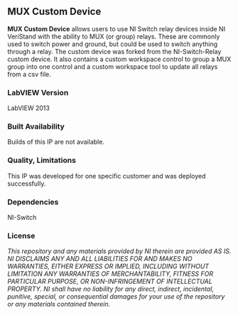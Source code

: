 ## MUX Custom Device ##

**MUX Custom Device** allows users to use NI Switch relay devices inside NI VeriStand with the ability to MUX (or group) relays. These are commonly used to switch power and ground, but could be used to switch anything through a relay. The custom device was forked from the NI-Switch-Relay custom device. It also contains a custom workspace control to group a MUX group into one control and a custom workspace tool to update all relays from a csv file. 

### LabVIEW Version ###

LabVIEW 2013

### Built Availability ###

Builds of this IP are not available.

### Quality, Limitations ###

This IP was developed for one specific customer and was deployed successfully.

### Dependencies ###

NI-Switch

### License ###

*This repository and any materials provided by NI therein are provided AS IS. NI DISCLAIMS ANY AND ALL LIABILITIES FOR AND MAKES NO WARRANTIES, EITHER EXPRESS OR IMPLIED, INCLUDING WITHOUT LIMITATION ANY WARRANTIES OF MERCHANTABILITY, FITNESS FOR  PARTICULAR PURPOSE, OR NON-INFRINGEMENT OF INTELLECTUAL PROPERTY. NI shall have no liability for any direct, indirect, incidental, punitive, special, or consequential damages for your use of the repository or any materials contained therein.*